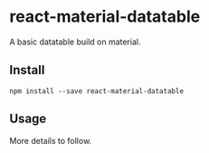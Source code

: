 # react-material-datatable
A basic datatable build on material.


## Install
`npm install --save react-material-datatable`

## Usage
More details to follow.